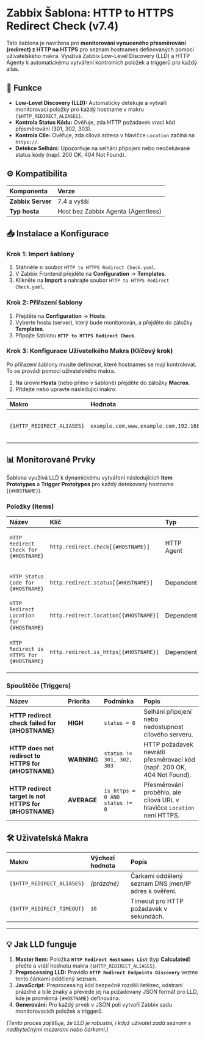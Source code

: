 # Zabbix Šablona: HTTP to HTTPS Redirect Check (v7.4)

Tato šablona je navržena pro **monitorování vynuceného přesměrování (redirect) z HTTP na HTTPS** pro seznam hostnames definovaných pomocí uživatelského makra. Využívá Zabbix Low-Level Discovery (LLD) a HTTP Agenty k automatickému vytváření kontrolních položek a triggerů pro každý alias.

## 🚀 Funkce

* **Low-Level Discovery (LLD):** Automaticky detekuje a vytváří monitorovací položky pro každý hostname v makru `{$HTTP_REDIRECT_ALIASES}`.
* **Kontrola Status Kódu:** Ověřuje, zda HTTP požadavek vrací kód přesměrování (301, 302, 303).
* **Kontrola Cíle:** Ověřuje, zda cílová adresa v hlavičce `Location` začíná na `https://`.
* **Detekce Selhání:** Upozorňuje na selhání připojení nebo neočekávané status kódy (např. 200 OK, 404 Not Found).

## ⚙️ Kompatibilita

| Komponenta | Verze |
| :--- | :--- |
| **Zabbix Server** | 7.4 a vyšší |
| **Typ hosta** | Host bez Zabbix Agenta (Agentless) |

## 📥 Instalace a Konfigurace

### Krok 1: Import šablony

1.  Stáhněte si soubor `HTTP to HTTPS Redirect Check.yaml`.
2.  V Zabbix Frontend přejděte na **Configuration** -> **Templates**.
3.  Klikněte na **Import** a nahrajte soubor `HTTP to HTTPS Redirect Check.yaml`.

### Krok 2: Přiřazení šablony

1.  Přejděte na **Configuration** -> **Hosts**.
2.  Vyberte hosta (server), který bude monitorován, a přejděte do záložky **Templates**.
3.  Připojte šablonu **`HTTP to HTTPS Redirect Check`**.

### Krok 3: Konfigurace Uživatelkého Makra (Klíčový krok)

Po přiřazení šablony musíte definovat, které hostnames se mají kontrolovat. To se provádí pomocí uživatelského makra.

1.  Na úrovni **Hosta** (nebo přímo v šabloně) přejděte do záložky **Macros**.
2.  Přidejte nebo upravte následující makro:

| Makro | Hodnota | Popis |
| :--- | :--- | :--- |
| `{$HTTP_REDIRECT_ALIASES}` | `example.com,www.example.com,192.168.1.1` | Seznam aliasů oddělených čárkou. |

## 📊 Monitorované Prvky

Šablona využívá LLD k dynamickému vytváření následujících **Item Prototypes** a **Trigger Prototypes** pro každý detekovaný hostname (`{#HOSTNAME}`).

### Položky (Items)

| Název | Klíč | Typ | Popis |
| :--- | :--- | :--- | :--- |
| `HTTP Redirect Check for {#HOSTNAME}` | `http.redirect.check[{#HOSTNAME}]` | HTTP Agent | Provede HEAD požadavek na `http://{#HOSTNAME}` a vrátí hlavičky a status kód. |
| `HTTP Status Code for {#HOSTNAME}` | `http.redirect.status[{#HOSTNAME}]` | Dependent | Získá HTTP status kód (např. 301, 200) z hlavního Itemu. |
| `HTTP Redirect Location for {#HOSTNAME}` | `http.redirect.location[{#HOSTNAME}]` | Dependent | Získá hodnotu hlavičky `Location` (cílová URL přesměrování). |
| `HTTP Redirect is HTTPS for {#HOSTNAME}` | `http.redirect.is_https[{#HOSTNAME}]` | Dependent | Vrací `1` pokud cílová URL v `Location` hlavičce začíná na `https://`, jinak `0`. |

### Spouštěče (Triggers)

| Název | Priorita | Podmínka | Popis |
| :--- | :--- | :--- | :--- |
| **HTTP redirect check failed for {#HOSTNAME}** | **HIGH** | `status = 0` | Selhání připojení nebo nedostupnost cílového serveru. |
| **HTTP does not redirect to HTTPS for {#HOSTNAME}** | **WARNING** | `status != 301, 302, 303` | HTTP požadavek nevrátil přesměrovací kód (např. 200 OK, 404 Not Found). |
| **HTTP redirect target is not HTTPS for {#HOSTNAME}**| **AVERAGE** | `is_https = 0 AND status != 0` | Přesměrování proběhlo, ale cílová URL v hlavičce `Location` není HTTPS. |

## 🛠️ Uživatelská Makra

| Makro | Výchozí hodnota | Popis |
| :--- | :--- | :--- |
| `{$HTTP_REDIRECT_ALIASES}`| *(prázdné)* | Čárkami oddělený seznam DNS jmen/IP adres k ověření. |
| `{$HTTP_REDIRECT_TIMEOUT}` | `10` | Timeout pro HTTP požadavek v sekundách. |

---

## 💡 Jak LLD funguje

1.  **Master Item:** Položka **`HTTP Redirect Hostnames List`** (typ **Calculated**) přečte a vrátí hodnotu makra `{$HTTP_REDIRECT_ALIASES}`.
2.  **Preprocessing LLD:** Pravidlo **`HTTP Redirect Endpoints Discovery`** vezme tento čárkami oddělený seznam.
3.  **JavaScript:** Preprocessing kód bezpečně rozdělí řetězec, odstraní prázdné a bílé znaky a převede jej na požadovaný JSON formát pro LLD, kde je proměnná `{#HOSTNAME}` definována.
4.  **Generování:** Pro každý prvek v JSON poli vytvoří Zabbix sadu monitorovacích položek a triggerů.

*(Tento proces zajišťuje, že LLD je robustní, i když uživatel zadá seznam s nadbytečnými mezerami nebo čárkami.)*